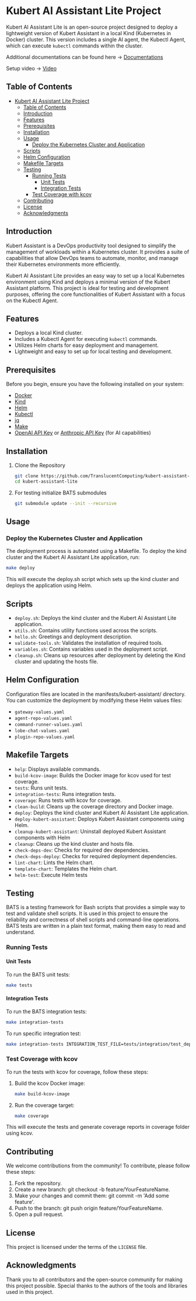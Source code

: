 # Kubert AI Assistant Lite Project

Kubert AI Assistant Lite is an open-source project designed to deploy a lightweight version of Kubert Assistant in a local Kind (Kubernetes in Docker) cluster. This version includes a single AI agent, the Kubectl Agent, which can execute `kubectl` commands within the cluster.

Additional documentations can be found here -> [Documentations](https://translucentcomputing.github.io/kubert-assistant-lite/)

Setup video -> [Video](https://translucentcomputing.github.io/kubert-assistant-lite/usage.html#kubert-ai-assistant-setup)

## Table of Contents

- [Kubert AI Assistant Lite Project](#kubert-ai-assistant-lite-project)
  - [Table of Contents](#table-of-contents)
  - [Introduction](#introduction)
  - [Features](#features)
  - [Prerequisites](#prerequisites)
  - [Installation](#installation)
  - [Usage](#usage)
    - [Deploy the Kubernetes Cluster and Application](#deploy-the-kubernetes-cluster-and-application)
  - [Scripts](#scripts)
  - [Helm Configuration](#helm-configuration)
  - [Makefile Targets](#makefile-targets)
  - [Testing](#testing)
    - [Running Tests](#running-tests)
      - [Unit Tests](#unit-tests)
      - [Integration Tests](#integration-tests)
    - [Test Coverage with kcov](#test-coverage-with-kcov)
  - [Contributing](#contributing)
  - [License](#license)
  - [Acknowledgments](#acknowledgments)

## Introduction

Kubert Assistant is a DevOps productivity tool designed to simplify the management of workloads within a Kubernetes cluster. It provides a suite of capabilities that allow DevOps teams to automate, monitor, and manage their Kubernetes environments more efficiently.

Kubert AI Assistant Lite provides an easy way to set up a local Kubernetes environment using Kind and deploys a minimal version of the Kubert Assistant platform. This project is ideal for testing and development purposes, offering the core functionalities of Kubert Assistant with a focus on the Kubectl Agent.

## Features

- Deploys a local Kind cluster.
- Includes a Kubectl Agent for executing `kubectl` commands.
- Utilizes Helm charts for easy deployment and management.
- Lightweight and easy to set up for local testing and development.

## Prerequisites

Before you begin, ensure you have the following installed on your system:

- [Docker](https://docs.docker.com/get-docker/)
- [Kind](https://kind.sigs.k8s.io/)
- [Helm](https://helm.sh/docs/intro/install/)
- [Kubectl](https://kubernetes.io/docs/tasks/tools/)
- [jq](https://stedolan.github.io/jq/)
- [Make](https://www.gnu.org/software/make/)
- [OpenAI API Key](https://platform.openai.com/docs/api-reference/authentication) or [Anthropic API Key](https://console.anthropic.com/docs/authentication) (for AI capabilities)


## Installation

1. Clone the Repository

    ```bash
    git clone https://github.com/TranslucentComputing/kubert-assistant-lite.git
    cd kubert-assistant-lite
    ```

2. For testing initialize BATS submodules

    ```bash
    git submodule update --init --recursive
    ```

## Usage

### Deploy the Kubernetes Cluster and Application

The deployment process is automated using a Makefile. To deploy the kind cluster and the Kubert AI Assistant Lite application, run:

```bash
make deploy
```

This will execute the deploy.sh script which sets up the kind cluster and deploys the application using Helm.

## Scripts

- `deploy.sh`: Deploys the kind cluster and the Kubert AI Assistant Lite application.
- `utils.sh`: Contains utility functions used across the scripts.
- `hello.sh`: Greetings and deployment description.
- `validate-tools.sh`: Validates the installation of required tools.
- `variables.sh`: Contains variables used in the deployment script.
- `cleanup.sh`: Cleans up resources after deployment by deleting the Kind cluster and updating the hosts file.

## Helm Configuration

Configuration files are located in the manifests/kubert-assistant/ directory. You can customize the deployment by modifying these Helm values files:

- `gateway-values.yaml`
- `agent-repo-values.yaml`
- `command-runner-values.yaml`
- `lobe-chat-values.yaml`
- `plugin-repo-values.yaml`

## Makefile Targets

- `help`: Displays available commands.
- `build-kcov-image`: Builds the Docker image for kcov used for test coverage.
- `tests`: Runs unit tests.
- `integration-tests`: Runs integration tests.
- `coverage`: Runs tests with kcov for coverage.
- `clean-build`: Cleans up the coverage directory and Docker image.
- `deploy`: Deploys the kind cluster and Kubert AI Assistant Lite application.
- `deploy-kubert-assistant`: Deploys Kubert Assistant components using Helm.
- `cleanup-kubert-assistant`: Uninstall deployed Kubert Assistant components with Helm
- `cleanup`: Cleans up the kind cluster and hosts file.
- `check-deps-dev`: Checks for required dev dependencies.
- `check-deps-deploy`: Checks for required deployment dependencies.
- `lint-chart`: Lints the Helm chart.
- `template-chart`: Templates the Helm chart.
- `helm-test`: Execute Helm tests

## Testing

BATS is a testing framework for Bash scripts that provides a simple way to test and validate shell scripts. It is used in this project to ensure the reliability and correctness of shell scripts and command-line operations. BATS tests are written in a plain text format, making them easy to read and understand.

### Running Tests

#### Unit Tests

To run the BATS unit tests:

```bash
make tests
```

#### Integration Tests

To run the BATS integration tests:

```bash
make integration-tests
```

To run specific integration test:

```bash
make integration-tests INTEGRATION_TEST_FILE=tests/integration/test_deploy_application.bats
```

### Test Coverage with kcov

To run the tests with kcov for coverage, follow these steps:

1. Build the kcov Docker image:

    ```bash
    make build-kcov-image
    ```

2. Run the coverage target:

    ```bash
    make coverage
    ```

This will execute the tests and generate coverage reports in coverage folder using kcov.

## Contributing

We welcome contributions from the community! To contribute, please follow these steps:

1. Fork the repository.
2. Create a new branch: git checkout -b feature/YourFeatureName.
3. Make your changes and commit them: git commit -m 'Add some feature'.
4. Push to the branch: git push origin feature/YourFeatureName.
5. Open a pull request.

## License

This project is licensed under the terms of the `LICENSE` file.

## Acknowledgments

Thank you to all contributors and the open-source community for making this project possible.
Special thanks to the authors of the tools and libraries used in this project.
